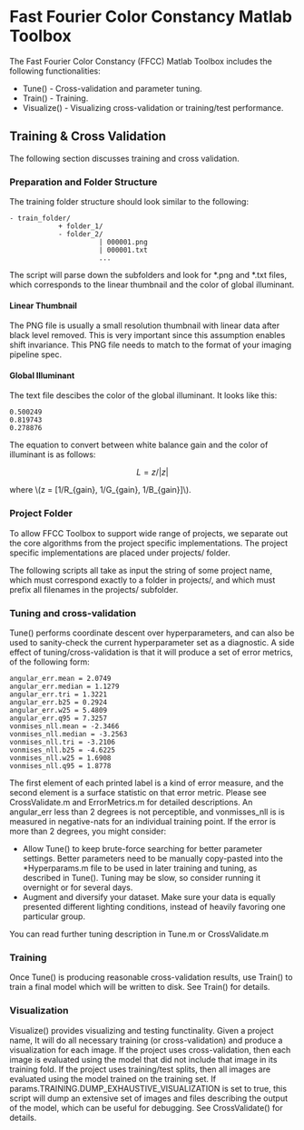 # Fast Fourier Color Constancy Matlab Toolbox

The Fast Fourier Color Constancy (FFCC) Matlab Toolbox includes the following functionalities:

*  Tune() - Cross-validation and parameter tuning.
*  Train() - Training.
*  Visualize() - Visualizing cross-validation or training/test performance.

## Training & Cross Validation

The following section discusses training and cross validation.

### Preparation and Folder Structure
The training folder structure should look similar to the following:


```
- train_folder/
            + folder_1/
            - folder_2/
                      | 000001.png
                      | 000001.txt
                      ...
```

The script will parse down the subfolders and look for *.png and *.txt files,
which corresponds to the linear thumbnail and the color of global illuminant.

#### Linear Thumbnail

The PNG file is usually a small resolution thumbnail with linear data after
black level removed. This is very important since this assumption enables shift
invariance. This PNG file needs to match to the format of your imaging pipeline
spec.

#### Global Illuminant

The text file descibes the color of the global illuminant. It looks like this:

```
0.500249
0.819743
0.278876
```

The equation to convert between white balance gain and the color of illuminant is
as follows:

$$
L = z / |z|
$$

where \\(z = [1/R_{gain}, 1/G_{gain}, 1/B_{gain}]\\).

### Project Folder

To allow FFCC Toolbox to support wide range of projects, we separate out the
core algorithms from the project specific implementations. The project specific
implementations are placed under projects/ folder.

The following scripts all take as input the string of some project name, which
must correspond exactly to a folder in projects/, and which must prefix all
filenames in the projects/ subfolder.

### Tuning and cross-validation
Tune() performs coordinate descent over hyperparameters, and can also be used to
sanity-check the current hyperparameter set as a diagnostic. A side effect of
tuning/cross-validation is that it will produce a set of error metrics, of the
following form:

```
angular_err.mean = 2.0749
angular_err.median = 1.1279
angular_err.tri = 1.3221
angular_err.b25 = 0.2924
angular_err.w25 = 5.4809
angular_err.q95 = 7.3257
vonmises_nll.mean = -2.3466
vonmises_nll.median = -3.2563
vonmises_nll.tri = -3.2106
vonmises_nll.b25 = -4.6225
vonmises_nll.w25 = 1.6908
vonmises_nll.q95 = 1.8778
```

The first element of each printed label is a kind of error measure, and the
second element is a surface statistic on that error metric. Please see
CrossValidate.m and ErrorMetrics.m for detailed descriptions.
An angular_err less than 2 degrees is not perceptible, and vonmisses_nll is
is measured in negative-nats for an individual training point. If the error is
more than 2 degrees, you might consider:

* Allow Tune() to keep brute-force searching for better parameter settings.
  Better parameters need to be manually copy-pasted into the *Hyperparams.m
  file to be used in later training and tuning, as described in Tune(). Tuning
  may be slow, so consider running it overnight or for several days.
* Augment and diversify your dataset. Make sure your data is equally presented
  different lighting conditions, instead of heavily favoring one particular
  group.

You can read further tuning description in Tune.m or CrossValidate.m

### Training
Once Tune() is producing reasonable cross-validation results, use Train()
to train a final model which will be written to disk. See Train() for details.

### Visualization
Visualize() provides visualizing and testing functinality. Given a project name,
It will do all necessary training (or cross-validation) and produce a
visualization for each image. If the project uses cross-validation, then each
image is evaluated using the model that did not include that image in its
training fold. If the project uses training/test splits, then all images are
evaluated using the model trained on the training set.
If params.TRAINING.DUMP_EXHAUSTIVE_VISUALIZATION
is set to true, this script will dump an extensive set of images and files
describing the output of the model, which can be useful for debugging.
See CrossValidate() for details.
